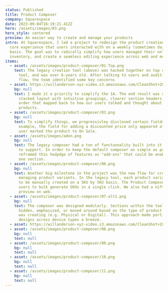 ```yaml
---
status: Published
title: Product Composer
company: Squarespace
date: 2023-09-04T16:19:21.412Z
hero: /assets/images/03.png
hero_style: centered
preview: An easier way to create and manage your products
intro: At Squarespace, I led a project to redesign the product creation flow—a
  core experience that users interacted with on a weekly (sometimes daily)
  basis. The goal was to radically simplify how users managed their online
  inventory, and create a seamless editing experience across web and mobile.
items:
  - asset: /assets/images/product-composer/01-Top.png
    text: The legacy creation tool (above) was hacked together on top of the blog
      tool, and was over 6-years old. After talking to users and auditing the
      flow, the team identified some key concerns
  - asset: https://willanderson-xyz-video.s3.amazonaws.com/CleanShot+2024-02-27+at+12.17.03.mp4
    bg: null
    text: I made it a priority to simplify the IA. The end result was a vertically
      stacked layout with intuitive groupings, clearer section headers, and an
      order that mapped back to how our users talked and thought about their
      products.
  - asset: /assets/images/product-composer/03.png
    bg: null
    text: To simplify things, we progressivley disclosed certain fields. For
      example, the field for adding a discounted price only appeared after the
      user marked the product to On Sale.
  - asset: /assets/images/adon.png
    bg: null
    text: The legacy composer had a ton of functuonality built into it which we had
      to support. In order to keep the default composer as simple as possible, I
      reframed this hodpdge of features as "add-ons" that could be enabled from
      one section.
  - asset: /assets/images/product-composer/06.png
    bg: null
    text: Another big milestone in the project was the new flow for creating and
      managing product variants. In the legacy tool, each product variation had
      to be manually created on a SKU by SKU basis. The Product Composer allowed
      users to bulk generate SKUs in a single click. We also had a nifty little
      preview on web.
  - asset: /assets/images/product-composer/07-alt1.png
    bg: null
    text: The composer was designed modularly. Sections within the tool could be
      hidden, emphasized, or moved around based on the type of product the user
      was creating (e.g. Physical or Digital). This approach made porting
      designs across device types a breeze.
  - asset: https://willanderson-xyz-video.s3.amazonaws.com/CleanShot+2024-02-27+at+12.18.10.mp4
  - asset: /assets/images/product-composer/08.png
    bg: null
    text: null
  - asset: /assets/images/product-composer/09.png
    bg: null
    text: null
  - asset: /assets/images/product-composer/10.png
    bg: null
    text: null
  - asset: /assets/images/product-composer/11.png
    bg: null
    text: null
---
```

